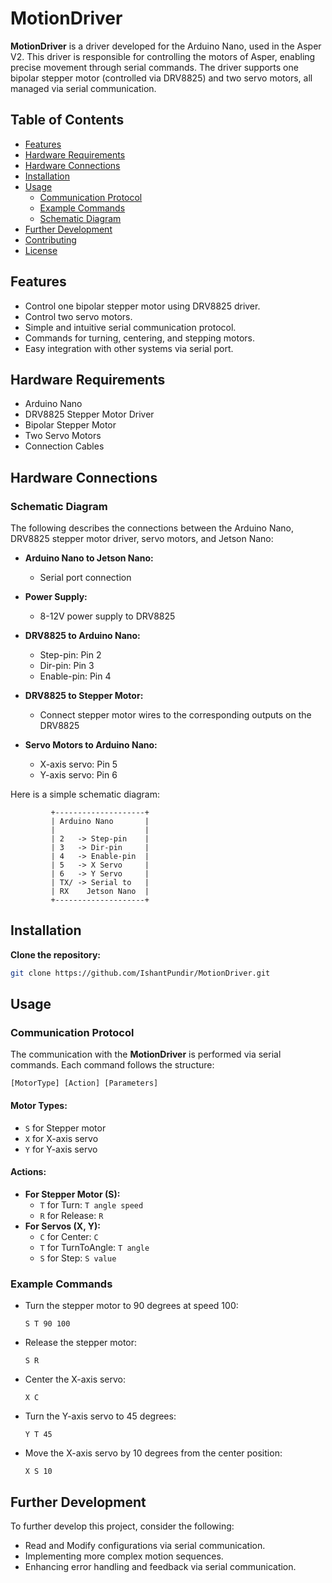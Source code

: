 # MotionDriver

**MotionDriver** is a driver developed for the Arduino Nano, used in the Asper V2. This driver is responsible for controlling the motors of Asper, enabling precise movement through serial commands. The driver supports one bipolar stepper motor (controlled via DRV8825) and two servo motors, all managed via serial communication.

## Table of Contents
- [Features](#features)
- [Hardware Requirements](#hardware-requirements)
- [Hardware Connections](#hardware-connections)
- [Installation](#installation)
- [Usage](#usage)
  - [Communication Protocol](#communication-protocol)
  - [Example Commands](#example-commands)
  - [Schematic Diagram](#schematic-diagram)
- [Further Development](#further-development)
- [Contributing](#contributing)
- [License](#license)


## Features
- Control one bipolar stepper motor using DRV8825 driver.
- Control two servo motors.
- Simple and intuitive serial communication protocol.
- Commands for turning, centering, and stepping motors.
- Easy integration with other systems via serial port.

## Hardware Requirements
- Arduino Nano
- DRV8825 Stepper Motor Driver
- Bipolar Stepper Motor
- Two Servo Motors
- Connection Cables

## Hardware Connections

### Schematic Diagram
The following describes the connections between the Arduino Nano, DRV8825 stepper motor driver, servo motors, and Jetson Nano:

- **Arduino Nano to Jetson Nano:**
  - Serial port connection
  
- **Power Supply:**
  - 8-12V power supply to DRV8825
  
- **DRV8825 to Arduino Nano:**
  - Step-pin: Pin 2
  - Dir-pin: Pin 3
  - Enable-pin: Pin 4
  
- **DRV8825 to Stepper Motor:**
  - Connect stepper motor wires to the corresponding outputs on the DRV8825
  
- **Servo Motors to Arduino Nano:**
  - X-axis servo: Pin 5
  - Y-axis servo: Pin 6

Here is a simple schematic diagram:

```
         +--------------------+
         | Arduino Nano       |
         |                    |
         | 2   -> Step-pin    |
         | 3   -> Dir-pin     |
         | 4   -> Enable-pin  |
         | 5   -> X Servo     |
         | 6   -> Y Servo     |
         | TX/ -> Serial to   |
         | RX    Jetson Nano  |
         +--------------------+
```

## Installation
**Clone the repository:**
```bash
git clone https://github.com/IshantPundir/MotionDriver.git
```

## Usage

### Communication Protocol
The communication with the **MotionDriver** is performed via serial commands. Each command follows the structure:
```
[MotorType] [Action] [Parameters]
```

#### Motor Types:
- `S` for Stepper motor
- `X` for X-axis servo
- `Y` for Y-axis servo

#### Actions:
- **For Stepper Motor (S):**
  - `T` for Turn: `T angle speed`
  - `R` for Release: `R`
- **For Servos (X, Y):**
  - `C` for Center: `C`
  - `T` for TurnToAngle: `T angle`
  - `S` for Step: `S value`

### Example Commands
- Turn the stepper motor to 90 degrees at speed 100:
  ```
  S T 90 100
  ```
- Release the stepper motor:
  ```
  S R
  ```
- Center the X-axis servo:
  ```
  X C
  ```
- Turn the Y-axis servo to 45 degrees:
  ```
  Y T 45
  ```
- Move the X-axis servo by 10 degrees from the center position:
  ```
  X S 10
  ```

## Further Development
To further develop this project, consider the following:
- Read and Modify configurations via serial communication.
- Implementing more complex motion sequences.
- Enhancing error handling and feedback via serial communication.